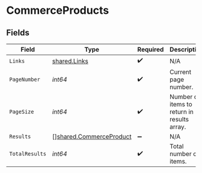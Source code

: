 # CommerceProducts


## Fields

| Field                                                                     | Type                                                                      | Required                                                                  | Description                                                               |
| ------------------------------------------------------------------------- | ------------------------------------------------------------------------- | ------------------------------------------------------------------------- | ------------------------------------------------------------------------- |
| `Links`                                                                   | [shared.Links](../../../pkg/models/shared/links.md)                       | :heavy_check_mark:                                                        | N/A                                                                       |
| `PageNumber`                                                              | *int64*                                                                   | :heavy_check_mark:                                                        | Current page number.                                                      |
| `PageSize`                                                                | *int64*                                                                   | :heavy_check_mark:                                                        | Number of items to return in results array.                               |
| `Results`                                                                 | [][shared.CommerceProduct](../../../pkg/models/shared/commerceproduct.md) | :heavy_minus_sign:                                                        | N/A                                                                       |
| `TotalResults`                                                            | *int64*                                                                   | :heavy_check_mark:                                                        | Total number of items.                                                    |